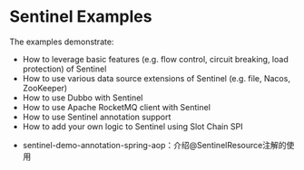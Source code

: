 # Sentinel Examples

The examples demonstrate:

- How to leverage basic features (e.g. flow control, circuit breaking, load protection) of Sentinel
- How to use various data source extensions of Sentinel (e.g. file, Nacos, ZooKeeper)
- How to use Dubbo with Sentinel
- How to use Apache RocketMQ client with Sentinel
- How to use Sentinel annotation support
- How to add your own logic to Sentinel using Slot Chain SPI

* sentinel-demo-annotation-spring-aop：介绍@SentinelResource注解的使用
